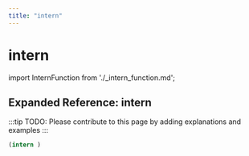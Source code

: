```yaml
---
title: "intern"
---
```


# intern

import InternFunction from './_intern_function.md';

<InternFunction />

## Expanded Reference: intern

:::tip
TODO: Please contribute to this page by adding explanations and examples
:::

```lisp
(intern )
```
